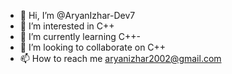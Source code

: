 - 👋 Hi, I’m @AryanIzhar-Dev7
- 👀 I’m interested in C++
- 🌱 I’m currently learning C++-
-  💞️ I’m looking to collaborate on C++
- 📫 How to reach me aryanizhar2002@gmail.com

<!---
AryanIzhar-Dev7/AryanIzhar-Dev7 is a ✨ special ✨ repository because its `README.md` (this file) appears on your GitHub profile.
You can click the Preview link to take a look at your changes.
--->
